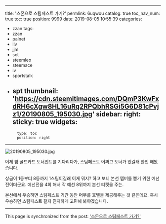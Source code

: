 
---
title: '스몬으로 스팀페스트 가기?'
permlink: 6uqwou
catalog: true
toc_nav_num: true
toc: true
position: 9999
date: 2019-08-05 10:55:39
categories:
- zzan
tags:
- zzan
- palnet
- liv
- jjm
- sct
- steemleo
- steemace
- iv
- sportstalk
- spt
thumbnail: 'https://cdn.steemitimages.com/DQmP3KwFxdRH6cXgw8HL16uRq2RPQbhRSGi5G6D81cPvjz1/20190805_195030.jpg'
sidebar:
    right:
        sticky: true
widgets:
    -
        type: toc
        position: right
---


![20190805_195030.jpg](https://cdn.steemitimages.com/DQmP3KwFxdRH6cXgw8HL16uRq2RPQbhRSGi5G6D81cPvjz1/20190805_195030.jpg)
<br>

어제 밤 골드카드 토너먼트를 기다리다가, 스팀페스트 어쩌고 토너가 있길래 한번 해봤습니다. 

상금이 1등부터 8등까지 1스팀이길래 이게 뭐지? 하고 보니 본선 멤버를 뽑기 위한 예선전이더군요. 예선전을 4회 해서 각 예선 8위까지 본선 티켓을 주는.

본선에서 우승하면 스팀페스트 기간 동안 머무를 호텔을 제공해주는 것 같은데요. 혹시 우승하면 스팀페스트 갈지 진지하게 고민해 봐야겠습니다.

- - -

This page is synchronized from the post: ['스몬으로 스팀페스트 가기?'](https://steemit.com/@glory7/6uqwou)
